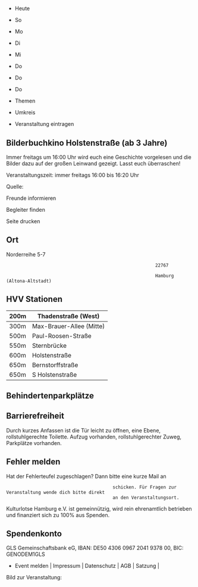 # 

- Heute
- So
- Mo
- Di
- Mi
- Do
- Do
- Do

- Themen
- Umkreis

- Veranstaltung eintragen

## Bilderbuchkino Holstenstraße (ab 3 Jahre)

<!-- image -->

Immer freitags um 16:00 Uhr wird euch eine Geschichte vorgelesen und die Bilder dazu auf der großen Leinwand gezeigt. Lasst euch überraschen!

Veranstaltungszeit: immer freitags 16:00 bis 16:20 Uhr

Quelle:

Freunde informieren

Begleiter finden

Seite drucken

## Ort

Norderreihe 5-7

				                                            22767 

				                                            Hamburg (Altona-Altstadt)

## HVV Stationen

| 200m   | Thadenstraße (West)      |
|--------|--------------------------|
| 300m   | Max-Brauer-Allee (Mitte) |
| 500m   | Paul-Roosen-Straße       |
| 550m   | Sternbrücke              |
| 600m   | Holstenstraße            |
| 650m   | Bernstorffstraße         |
| 650m   | S Holstenstraße          |

## Behindertenparkplätze

## Barrierefreiheit

Durch kurzes Anfassen ist die Tür leicht zu öffnen, eine Ebene, rollstuhlgerechte Toilette. Aufzug vorhanden, rollstuhlgerechter Zuweg, Parkplätze vorhanden.

## Fehler melden

Hat der Fehlerteufel zugeschlagen? Dann bitte eine kurze Mail an
											
											schicken. Für Fragen zur Veranstaltung wende dich bitte direkt
											an den Veranstaltungsort.

Kulturlotse Hamburg e.V. ist gemeinnützig, wird rein ehrenamtlich betrieben und finanziert sich zu 100% aus Spenden.

## Spendenkonto

GLS Gemeinschaftsbank eG, IBAN: DE50 4306 0967 2041 9378 00, BIC: GENODEM1GLS

- Event melden | Impressum | Datenschutz | AGB | Satzung |

Bild zur Veranstaltung:

<!-- image -->